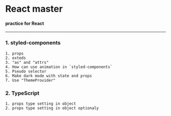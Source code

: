 # React master

#### practice for React

---

### 1. styled-components

    1. props
    2. exteds
    3. "as" and "attrs"
    4. How can use animation in `styled-components`
    5. Pseudo selector
    6. Make dark mode with state and props
    7. Use "ThemeProvider"

### 2. TypeScript

    1. props type setting in object
    2. props type setting in object optionaly
